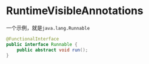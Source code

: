 # RuntimeVisibleAnnotations

一个示例，就是`java.lang.Runnable`

```java
@FunctionalInterface
public interface Runnable {
    public abstract void run();
}
```
